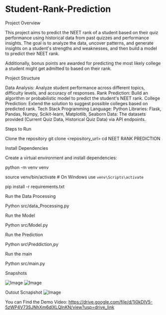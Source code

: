 # Student-Rank-Prediction
Project Overview


This project aims to predict the NEET rank of a student based on their quiz performance using historical data from past quizzes and performance insights. The goal is to analyze the data, uncover patterns, and generate insights on a student's strengths and weaknesses, and then build a model to predict their NEET rank.

Additionally, bonus points are awarded for predicting the most likely college a student might get admitted to based on their rank.

Project Structure


Data Analysis: Analyze student performance across different topics, difficulty levels, and accuracy of responses.
Rank Prediction: Build an algorithm or probabilistic model to predict the student's NEET rank.
College Prediction: Extend the solution to suggest possible colleges based on predicted rank.
Tech Stack
Programming Language: Python
Libraries: Flask, Pandas, Numpy, Scikit-learn, Matplotlib, Seaborn
Data: The datasets provided (Current Quiz Data, Historical Quiz Data) via API endpoints.

Steps to Run


Clone the repository
git clone <repository_url>
cd NEET RANK PREDICTION

Install Dependencies

Create a virtual environment and install dependencies:

python -m venv venv

source venv/bin/activate  # On Windows use `venv\Scripts\activate`

pip install -r requirements.txt

Run the Data Processing

Python src/data_Processing.py

Run the Model

Python src/Model.py

Run the Prediction

Python src\Preddiction,py

Run the main

Python src/main.py

Snapshots

![Image](https://github.com/user-attachments/assets/388574f6-8d1b-4518-8fb0-d9f36ee6011b)
![Image](https://github.com/user-attachments/assets/c6851b80-8d79-4c1a-ad58-a468490eadb0)

Outout Scnapshot
![Image](https://github.com/user-attachments/assets/67c36966-b57d-46a0-b32f-b685fe48a3c1)


You can Find the Demo Video:
https://drive.google.com/file/d/1i0kDIV5-5zWP4V73SJNhXm6dlXLQInKN/view?usp=drive_link
